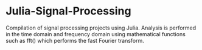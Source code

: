 # Julia-Signal-Processing
Compilation of signal processing projects using Julia. Analysis is performed in the time domain and frequency domain using mathematical functions such as fft() which performs the fast Fourier transform.
